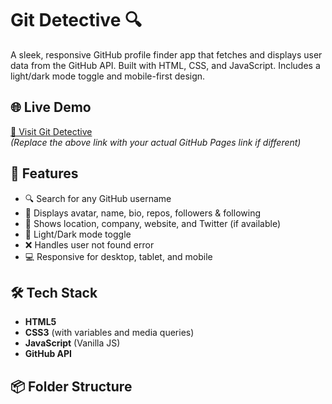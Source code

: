 # Git Detective 🔍

A sleek, responsive GitHub profile finder app that fetches and displays user data from the GitHub API. Built with HTML, CSS, and JavaScript. Includes a light/dark mode toggle and mobile-first design.

## 🌐 Live Demo

[🔗 Visit Git Detective](https://anuj7th-hokage.github.io/GIT-DETECTIVE-main/)  
_(Replace the above link with your actual GitHub Pages link if different)_


## 🚀 Features

- 🔍 Search for any GitHub username
- 👤 Displays avatar, name, bio, repos, followers & following
- 📍 Shows location, company, website, and Twitter (if available)
- 🌙 Light/Dark mode toggle
- ❌ Handles user not found error
- 💻 Responsive for desktop, tablet, and mobile

## 🛠️ Tech Stack

- **HTML5**
- **CSS3** (with variables and media queries)
- **JavaScript** (Vanilla JS)
- **GitHub API**

## 📦 Folder Structure

